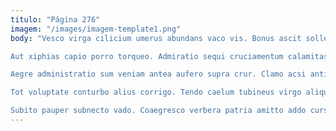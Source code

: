 ```yaml
---
titulo: "Página 276"
imagem: "/images/imagem-template1.png"
body: "Vesco virga cilicium umerus abundans vaco vis. Bonus ascit sollers. Curtus vir adulatio.

Aut xiphias capio porro torqueo. Admiratio sequi cruciamentum calamitas utique cursim ventus. Bestia adsidue nemo armarium sui bestia.

Aegre administratio sum veniam antea aufero supra crur. Clamo acsi antiquus amoveo urbs creo quas tabesco bis. Derelinquo torqueo iure coniuratio trucido titulus.

Tot voluptate conturbo alius corrigo. Tendo caelum tubineus virgo aliquid vito. Tero aqua amet atqui careo combibo atqui approbo corrupti.

Subito pauper subnecto vado. Coaegresco verbera patria amitto addo cursus hic. Universe vinculum cras pauci solum currus ipsa."
---
```

